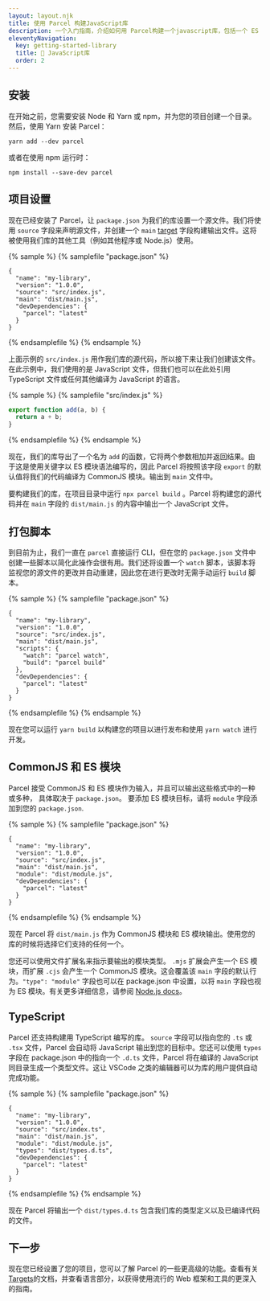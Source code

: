 ```yaml
---
layout: layout.njk
title: 使用 Parcel 构建JavaScript库
description: 一个入门指南，介绍如何用 Parcel构建一个javascript库，包括一个 ES 模块、 CommonJS 和 TypeScript 定义的输出。
eleventyNavigation:
  key: getting-started-library
  title: 📔 JavaScript库
  order: 2
---
```


## 安装

在开始之前，您需要安装 Node 和 Yarn 或 npm，并为您的项目创建一个目录。然后，使用 Yarn 安装 Parcel：

```shell
yarn add --dev parcel
```

或者在使用 npm 运行时：

```shell
npm install --save-dev parcel
```

## 项目设置

现在已经安装了 Parcel，让 `package.json` 为我们的库设置一个源文件。我们将使用 `source` 字段来声明源文件，并创建一个 `main` [target](/features/targets/) 字段构建输出文件。这将被使用我们库的其他工具（例如其他程序或 Node.js）使用。

{% sample %}
{% samplefile "package.json" %}

```json/3-4
{
  "name": "my-library",
  "version": "1.0.0",
  "source": "src/index.js",
  "main": "dist/main.js",
  "devDependencies": {
    "parcel": "latest"
  }
}
```

{% endsamplefile %}
{% endsample %}

上面示例的 `src/index.js` 用作我们库的源代码，所以接下来让我们创建该文件。在此示例中，我们使用的是 JavaScript 文件，但我们也可以在此处引用 TypeScript 文件或任何其他编译为 JavaScript 的语言。

{% sample %}
{% samplefile "src/index.js" %}

```javascript
export function add(a, b) {
  return a + b;
}
```

{% endsamplefile %}
{% endsample %}

现在，我们的库导出了一个名为 `add` 的函数，它将两个参数相加并返回结果。由于这是使用关键字以 ES 模块语法编写的，因此 Parcel 将按照该字段 `export` 的默认值将我们的代码编译为 CommonJS 模块。输出到 `main` 文件中。

要构建我们的库，在项目目录中运行 `npx parcel build` 。Parcel 将构建您的源代码并在 `main` 字段的 `dist/main.js` 的内容中输出一个 JavaScript 文件。

## 打包脚本

到目前为止，我们一直在 `parcel` 直接运行 CLI，但在您的 `package.json` 文件中创建一些脚本以简化此操作会很有用。我们还将设置一个 `watch` 脚本，该脚本将监视您的源文件的更改并自动重建，因此您在进行更改时无需手动运行 `build` 脚本。

{% sample %}
{% samplefile "package.json" %}

```json/5-8
{
  "name": "my-library",
  "version": "1.0.0",
  "source": "src/index.js",
  "main": "dist/main.js",
  "scripts": {
    "watch": "parcel watch",
    "build": "parcel build"
  },
  "devDependencies": {
    "parcel": "latest"
  }
}
```

{% endsamplefile %}
{% endsample %}

现在您可以运行 `yarn build` 以构建您的项目以进行发布和使用 `yarn watch` 进行开发。

## CommonJS 和 ES 模块

Parcel 接受 CommonJS 和 ES 模块作为输入，并且可以输出这些格式中的一种或多种，​​ 具体取决于 `package.json`。 要添加 ES 模块目标，请将 `module` 字段添加到您的 `package.json`.

{% sample %}
{% samplefile "package.json" %}

```json/5
{
  "name": "my-library",
  "version": "1.0.0",
  "source": "src/index.js",
  "main": "dist/main.js",
  "module": "dist/module.js",
  "devDependencies": {
    "parcel": "latest"
  }
}
```

{% endsamplefile %}
{% endsample %}

现在 Parcel 将 `dist/main.js` 作为 CommonJS 模块和 ES 模块输出。使用您的库的时候将选择它们支持的任何一个。

您还可以使用文件扩展名来指示要输出的模块类型。 `.mjs` 扩展会产生一个 ES 模块，而扩展 `.cjs` 会产生一个 CommonJS 模块。这会覆盖该 `main` 字段的默认行为。`"type": "module"` 字段也可以在 package.json 中设置，以将 `main` 字段也视为 ES 模块。有关更多详细信息，请参阅 [Node.js docs](https://nodejs.org/dist/latest-v16.x/docs/api/packages.html#packages_determining_module_system)。

## TypeScript

Parcel 还支持构建用 TypeScript 编写的库。 `source` 字段可以指向您的 `.ts` 或 `.tsx` 文件，Parcel 会自动将 JavaScript 输出到您的目标中。您还可以使用 `types` 字段在 package.json 中的指向一个 `.d.ts` 文件，Parcel 将在编译的 JavaScript 同目录生成一个类型文件。这让 VSCode 之类的编辑器可以为库的用户提供自动完成功能。

{% sample %}
{% samplefile "package.json" %}

```json/6
{
  "name": "my-library",
  "version": "1.0.0",
  "source": "src/index.ts",
  "main": "dist/main.js",
  "module": "dist/module.js",
  "types": "dist/types.d.ts",
  "devDependencies": {
    "parcel": "latest"
  }
}
```

{% endsamplefile %}
{% endsample %}

现在 Parcel 将输出一个 `dist/types.d.ts` 包含我们库的类型定义以及已编译代码的文件。

## 下一步

现在您已经设置了您的项目，您可以了解 Parcel 的一些更高级的功能。查看有关 [Targets](/features/targets/)的文档，并查看语言部分，以获得使用流行的 Web 框架和工具的更深入的指南。
